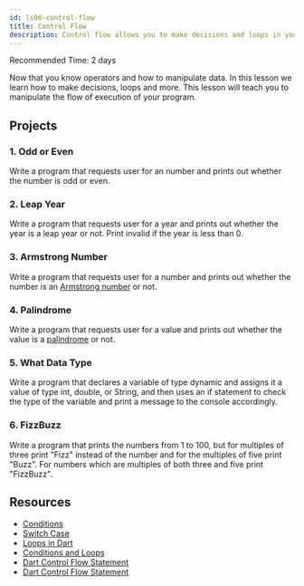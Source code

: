 ```yaml
---
id: ls06-control-flow
title: Control Flow
description: Control flow allows you to make decisions and loops in your program. This lesson will teach you to manipulate the flow of execution of your Dart program.
---
```


Recommended Time: 2 days

Now that you know operators and how to manipulate data. In this lesson we learn how to make decisions, loops and more. This lesson will teach you to manipulate the flow of execution of your program.

## Projects

### 1. Odd or Even

Write a program that requests user for an number and prints out whether the number is odd or even.

### 2. Leap Year

Write a program that requests user for a year and prints out whether the year is a leap year or not. Print invalid if the year is less than 0.

### 3. Armstrong Number

Write a program that requests user for a number and prints out whether the number is an [Armstrong number](https://en.wikipedia.org/wiki/Narcissistic_number) or not.

### 4. Palindrome

Write a program that requests user for a value and prints out whether the value is a [palindrome](https://en.wikipedia.org/wiki/Palindrome) or not.

### 5. What Data Type

Write a program that declares a variable of type dynamic and assigns it a value of type int, double, or String, and then uses an if statement to check the type of the variable and print a message to the console accordingly.

### 6. FizzBuzz

Write a program that prints the numbers from 1 to 100, but for multiples of three print "Fizz" instead of the number and for the multiples of five print "Buzz". For numbers which are multiples of both three and five print "FizzBuzz".

## Resources

- [Conditions](https://dart-tutorial.com/conditions-and-loops/conditions-in-dart/)
- [Switch Case](https://dart-tutorial.com/conditions-and-loops/switch-case-in-dart/)
- [Loops in Dart](https://dart-tutorial.com/conditions-and-loops/loops-in-dart/)
- [Conditions and Loops](https://dart-tutorial.com/conditions-and-loops/)
- [Dart Control Flow Statement](https://www.javatpoint.com/dart-control-flow-statement)
- [Dart Control Flow Statement](https://medium.com/@MrArc/dart-control-flow-statements-d2d6005604)
